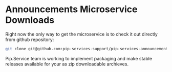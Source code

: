 # Announcements Microservice Downloads

Right now the only way to get the microservice is to check it out directly from github repository:

```bash
git clone git@github.com:pip-services-support/pip-services-announcements-node.git
```

Pip.Service team is working to implement packaging and make stable releases available for your 
as zip downloadable archieves.